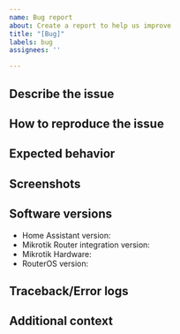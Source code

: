 ```yaml
---
name: Bug report
about: Create a report to help us improve
title: "[Bug]"
labels: bug
assignees: ''

---
```


## Describe the issue
<!--
A clear and concise description of what the issue is.
-->


## How to reproduce the issue
<!--
Steps to reproduce the behavior:
1. Go to '...'
2. Click on '....'
3. See error
-->


## Expected behavior
<!--
A clear and concise description of what you expected to happen.
-->


## Screenshots
<!--
If applicable, add screenshots to help explain your problem.
-->

## Software versions
<!--
All fields in this sections are required.
-->
 - Home Assistant version: <!-- e.g. HA v0.108.3 -->
 - Mikrotik Router integration version: <!-- e.g. v1.0.0 -->
 - Mikrotik Hardware: <!-- e.g. RB4011iGS+ -->
 - RouterOS version: <!-- e.g. v6.45 -->

## Traceback/Error logs
<!--
  If you come across any trace or error logs, please provide them.
-->


## Additional context
<!--
Add any other context about the problem here.
-->
